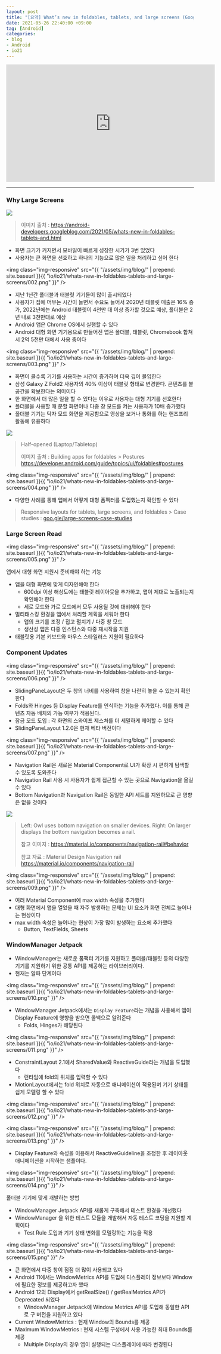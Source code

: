 ```yaml
---
layout: post
title: "[요약] What’s new in foldables, tablets, and large screens (Google I/O '21)"
date: 2021-05-26 22:40:00 +09:00
tag: [Android]
categories:
- blog
- Android
- io21
---
```


<div class="youtube">
  <iframe width="560" height="315" src="https://www.youtube.com/embed/Qkiz3QIPJzk" frameborder="0" allow="accelerometer; autoplay; encrypted-media; gyroscope; picture-in-picture" allowfullscreen></iframe>
</div>

<!--more-->

- - -

### Why Large Screens

<img src="https://1.bp.blogspot.com/-EljZ5-h_wV4/YKLyZOhq4vI/AAAAAAAAAHk/AK8Rj3zjIbUA_ESW8cgF8hEXE1fKZ6YowCLcBGAsYHQ/s0/image10.gif" />

> 이미지 출처 : https://android-developers.googleblog.com/2021/05/whats-new-in-foldables-tablets-and.html

- 화면 크기가 커지면서 모바일이 빠르게 성장한 시기가 3번 있었다
- 사용자는 큰 화면을 선호하고 하나의 기능으로 많은 일을 처리하고 싶어 한다

<img class="img-responsive" src="{{ "/assets/img/blog/" | prepend: site.baseurl }}{{ "io/io21/whats-new-in-foldables-tablets-and-large-screens/002.png" }}" /> 

- 지난 1년간 폴더블과 태블릿 기기들이 많이 출시되었다
- 사용자가 집에 머무는 시간이 늘면서 수요도 늘어서 2020년 태블릿 매출은 16% 증가, 2022년에는 Android 태블릿이 4천만 대 이상 증가할 것으로 예상, 폴더블은 2년 내로 3천만대로 예상
- Android 앱은 Chrome OS에서 실행할 수 있다
- Android 대형 화면 기기용으로 만들어진 앱은 폴더블, 태블릿, Chromebook 합쳐서 2억 5천만 대에서 사용 중이다

<img class="img-responsive" src="{{ "/assets/img/blog/" | prepend: site.baseurl }}{{ "io/io21/whats-new-in-foldables-tablets-and-large-screens/003.png" }}" /> 

- 화면이 클수록 기기를 사용하는 시간이 증가하며 더욱 깊이 몰입한다
- 삼성 Galaxy Z Fold2 사용자의 40% 이상이 태블릿 형태로 변경한다. 콘텐츠를 볼 공간을 확보한다는 의미이다
- 한 화면에서 더 많은 일을 할 수 있다는 이유로 사용자는 대형 기기를 선호한다
- 폴더블을 사용할 때 분할 화면이나 다중 창 모드를 켜는 사용자가 10배 증가했다
- 폴더블 기기는 탁자 모드 화면을 제공함으로 영상을 보거나 통화를 하는 핸즈프리 활동에 유용하다

<img src="https://developer.android.com/images/guide/topics/ui/foldables/posture_laptop.png" />

> Half-opened (Laptop/Tabletop)
>
> 이미지 출처 : Building apps for foldables > Postures https://developer.android.com/guide/topics/ui/foldables#postures

<img class="img-responsive" src="{{ "/assets/img/blog/" | prepend: site.baseurl }}{{ "io/io21/whats-new-in-foldables-tablets-and-large-screens/004.png" }}" /> 

- 다양한 사례를 통해 앱에서 어떻게 대형 폼팩터를 도입했는지 확인할 수 있다

> Responsive layouts for tablets, large screens, and foldables > Case studies : [goo.gle/large-screens-case-studies](goo.gle/large-screens-case-studies)

### Large Screen Read

<img class="img-responsive" src="{{ "/assets/img/blog/" | prepend: site.baseurl }}{{ "io/io21/whats-new-in-foldables-tablets-and-large-screens/005.png" }}" /> 

앱에서 대형 화면 지원시 준비해야 하는 기능

- 앱을 대형 화면에 맞게 디자인해야 한다
  - 600dpi 이상 해상도에는 태블릿 레이아웃을 추가하고, 앱이 제대로 노출되는지 확인해야 한다
  - 세로 모드와 가로 모드에서 모두 사용될 것에 대비해야 한다
- 멀티태스킹 환경을 앱에서 처리할 계획을 세워야 한다
  - 앱의 크기를 조정 / 접고 펼치기 / 다중 창 모드
  - 생산성 앱은 다중 인스턴스와 다중 재시작을 지원
- 태블릿용 기본 키보드와 마우스 스타일러스 지원이 필요하다

### Component Updates

<img class="img-responsive" src="{{ "/assets/img/blog/" | prepend: site.baseurl }}{{ "io/io21/whats-new-in-foldables-tablets-and-large-screens/006.png" }}" /> 

- SlidingPaneLayout은 두 창의 너비를 사용하여 창을 나란히 놓을 수 있는지 확인한다
- Folds와 Hinges 등 Display Feature를 인식하는 기능을 추가했다. 이를 통해 콘텐츠 자동 배치의 가능 여부가 적용된다.
- 잠금 모드 도입 : 각 화면의 스와이프 제스처를 더 세밀하게 제어할 수 있다
- SlidingPaneLayout 1.2.0은 현재 베타 버전이다

<img class="img-responsive" src="{{ "/assets/img/blog/" | prepend: site.baseurl }}{{ "io/io21/whats-new-in-foldables-tablets-and-large-screens/007.png" }}" /> 

- Navigation Rail은 새로운 Material Component로 UI가 확장 시 편하게 탐색할 수 있도록 도와준다
- Navigation Rail 사용 시 사용자가 쉽게 접근할 수 있는 곳으로 Navigation을 옮길 수 있다
- Bottom Navigation과 Navigation Rail은 동일한 API 세트를 지원하므로 큰 영향은 없을 것이다

<img src="https://lh3.googleusercontent.com/XRlp9aecePbg-KZVKBw5Aoz7HMdaiEfLUIsDI1WNHXLXWQ6qKlJYK8q4Mupe-Hv-wKL97zTEKpAHmIjDER8a2TXtn_1AG9GBUwXKwA=w1064-v0" />

> Left: Owl uses bottom navigation on smaller devices. Right: On larger displays the bottom navigation becomes a rail.
>
> 참고 이미지 : https://material.io/components/navigation-rail#behavior
>
> 참고 자료 : Material Design Navigation rail https://material.io/components/navigation-rail

<img class="img-responsive" src="{{ "/assets/img/blog/" | prepend: site.baseurl }}{{ "io/io21/whats-new-in-foldables-tablets-and-large-screens/009.png" }}" /> 

- 여러 Material Component에 max width 속성을 추가했다
- 대형 화면에서 앱을 열었을 때 자주 발생하는 문제는 UI 요소가 화면 전체로 늘어나는 현상이다
- max width 속성은 늘어나는 현상이 가장 많이 발생하는 요소에 추가했다
  - Button, TextFields, Sheets

### WindowManager Jetpack

- WindowManager는 새로운 폼팩터 기기를 지원하고 폴더블/태블릿 등의 다양한 기기를 지원하기 위한 공통 API를 제공하는 라이브러리이다.
- 현재는 알파 단계이다

<img class="img-responsive" src="{{ "/assets/img/blog/" | prepend: site.baseurl }}{{ "io/io21/whats-new-in-foldables-tablets-and-large-screens/010.png" }}" /> 

- WindowManager Jetpack에서는 `Display Feature`라는 개념을 사용해서 앱이 Display Feature에 영향을 받으면 콜백으로 알려준다
  - Folds, Hinges가 해당된다

<img class="img-responsive" src="{{ "/assets/img/blog/" | prepend: site.baseurl }}{{ "io/io21/whats-new-in-foldables-tablets-and-large-screens/011.png" }}" /> 

- ConstraintLayout 2.1에서 SharedValue와 ReactiveGuide라는 개념을 도입했다
  - 런타임에 fold의 위치를 입력할 수 있다
- MotionLayout에서는 fold 위치로 자동으로 애니메이션이 적용된며 기기 상태를 쉽게 모델링 할 수 있다

<img class="img-responsive" src="{{ "/assets/img/blog/" | prepend: site.baseurl }}{{ "io/io21/whats-new-in-foldables-tablets-and-large-screens/012.png" }}" /> 

<img class="img-responsive" src="{{ "/assets/img/blog/" | prepend: site.baseurl }}{{ "io/io21/whats-new-in-foldables-tablets-and-large-screens/013.png" }}" /> 

- Display Feature와 속성을 이용해서 ReactiveGuideline을 조정한 후 레이아웃 애니메이션을 시작하는 샘플이다.

<img class="img-responsive" src="{{ "/assets/img/blog/" | prepend: site.baseurl }}{{ "io/io21/whats-new-in-foldables-tablets-and-large-screens/014.png" }}" /> 

폴더블 기기에 맞게 개발하는 방법

- WindowManager Jetpack API를 새롭게 구축해서 테스트 환경을 개선했다
- WindowManager 을 위한 테스트 모듈을 개발해서 자동 테스트 코딩을 지원할 계획이다
  - Test Rule 도입과 기기 상태 변화를 모델링하는 기능을 적용

<img class="img-responsive" src="{{ "/assets/img/blog/" | prepend: site.baseurl }}{{ "io/io21/whats-new-in-foldables-tablets-and-large-screens/015.png" }}" /> 

- 큰 화면에서 다중 창이 점점 더 많이 사용되고 있다
- Android 11에서는 WindowMetrics API를 도입해 디스플레이 정보보다 Window에 필요한 정보를 제공하고자 했다
- Android 12의 Display에서 getRealSize() / getRealMetrics API가 Deprecated 되었다
  - WindowManager Jetpack에 Window Metrics API를 도입해 동일한 API로 구 버전을 지원하고 있다
- Current WindowMetrics : 현재 Window의 Bounds를 제공
- Maximum WindowMetrics : 현재 시스템 구성에서 사용 가능한 최대 Bounds를 제공
  - Multiple Display의 경우 앱이 실행되는 디스플레이에 따라 변경된다
